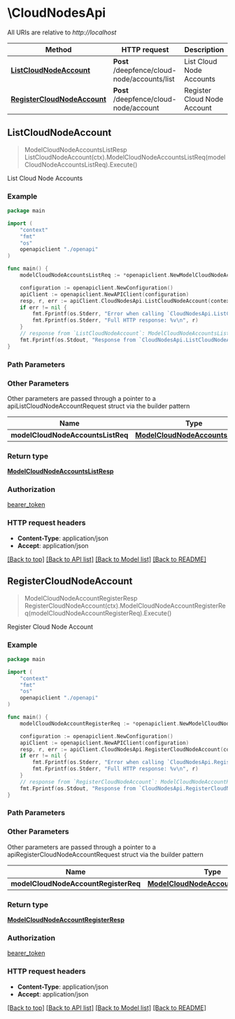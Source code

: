 # \CloudNodesApi

All URIs are relative to *http://localhost*

Method | HTTP request | Description
------------- | ------------- | -------------
[**ListCloudNodeAccount**](CloudNodesApi.md#ListCloudNodeAccount) | **Post** /deepfence/cloud-node/accounts/list | List Cloud Node Accounts
[**RegisterCloudNodeAccount**](CloudNodesApi.md#RegisterCloudNodeAccount) | **Post** /deepfence/cloud-node/account | Register Cloud Node Account



## ListCloudNodeAccount

> ModelCloudNodeAccountsListResp ListCloudNodeAccount(ctx).ModelCloudNodeAccountsListReq(modelCloudNodeAccountsListReq).Execute()

List Cloud Node Accounts



### Example

```go
package main

import (
    "context"
    "fmt"
    "os"
    openapiclient "./openapi"
)

func main() {
    modelCloudNodeAccountsListReq := *openapiclient.NewModelCloudNodeAccountsListReq(*openapiclient.NewModelFetchWindow(int32(123), int32(123))) // ModelCloudNodeAccountsListReq |  (optional)

    configuration := openapiclient.NewConfiguration()
    apiClient := openapiclient.NewAPIClient(configuration)
    resp, r, err := apiClient.CloudNodesApi.ListCloudNodeAccount(context.Background()).ModelCloudNodeAccountsListReq(modelCloudNodeAccountsListReq).Execute()
    if err != nil {
        fmt.Fprintf(os.Stderr, "Error when calling `CloudNodesApi.ListCloudNodeAccount``: %v\n", err)
        fmt.Fprintf(os.Stderr, "Full HTTP response: %v\n", r)
    }
    // response from `ListCloudNodeAccount`: ModelCloudNodeAccountsListResp
    fmt.Fprintf(os.Stdout, "Response from `CloudNodesApi.ListCloudNodeAccount`: %v\n", resp)
}
```

### Path Parameters



### Other Parameters

Other parameters are passed through a pointer to a apiListCloudNodeAccountRequest struct via the builder pattern


Name | Type | Description  | Notes
------------- | ------------- | ------------- | -------------
 **modelCloudNodeAccountsListReq** | [**ModelCloudNodeAccountsListReq**](ModelCloudNodeAccountsListReq.md) |  | 

### Return type

[**ModelCloudNodeAccountsListResp**](ModelCloudNodeAccountsListResp.md)

### Authorization

[bearer_token](../README.md#bearer_token)

### HTTP request headers

- **Content-Type**: application/json
- **Accept**: application/json

[[Back to top]](#) [[Back to API list]](../README.md#documentation-for-api-endpoints)
[[Back to Model list]](../README.md#documentation-for-models)
[[Back to README]](../README.md)


## RegisterCloudNodeAccount

> ModelCloudNodeAccountRegisterResp RegisterCloudNodeAccount(ctx).ModelCloudNodeAccountRegisterReq(modelCloudNodeAccountRegisterReq).Execute()

Register Cloud Node Account



### Example

```go
package main

import (
    "context"
    "fmt"
    "os"
    openapiclient "./openapi"
)

func main() {
    modelCloudNodeAccountRegisterReq := *openapiclient.NewModelCloudNodeAccountRegisterReq("CloudAccount_example", "CloudProvider_example", "NodeId_example") // ModelCloudNodeAccountRegisterReq |  (optional)

    configuration := openapiclient.NewConfiguration()
    apiClient := openapiclient.NewAPIClient(configuration)
    resp, r, err := apiClient.CloudNodesApi.RegisterCloudNodeAccount(context.Background()).ModelCloudNodeAccountRegisterReq(modelCloudNodeAccountRegisterReq).Execute()
    if err != nil {
        fmt.Fprintf(os.Stderr, "Error when calling `CloudNodesApi.RegisterCloudNodeAccount``: %v\n", err)
        fmt.Fprintf(os.Stderr, "Full HTTP response: %v\n", r)
    }
    // response from `RegisterCloudNodeAccount`: ModelCloudNodeAccountRegisterResp
    fmt.Fprintf(os.Stdout, "Response from `CloudNodesApi.RegisterCloudNodeAccount`: %v\n", resp)
}
```

### Path Parameters



### Other Parameters

Other parameters are passed through a pointer to a apiRegisterCloudNodeAccountRequest struct via the builder pattern


Name | Type | Description  | Notes
------------- | ------------- | ------------- | -------------
 **modelCloudNodeAccountRegisterReq** | [**ModelCloudNodeAccountRegisterReq**](ModelCloudNodeAccountRegisterReq.md) |  | 

### Return type

[**ModelCloudNodeAccountRegisterResp**](ModelCloudNodeAccountRegisterResp.md)

### Authorization

[bearer_token](../README.md#bearer_token)

### HTTP request headers

- **Content-Type**: application/json
- **Accept**: application/json

[[Back to top]](#) [[Back to API list]](../README.md#documentation-for-api-endpoints)
[[Back to Model list]](../README.md#documentation-for-models)
[[Back to README]](../README.md)

